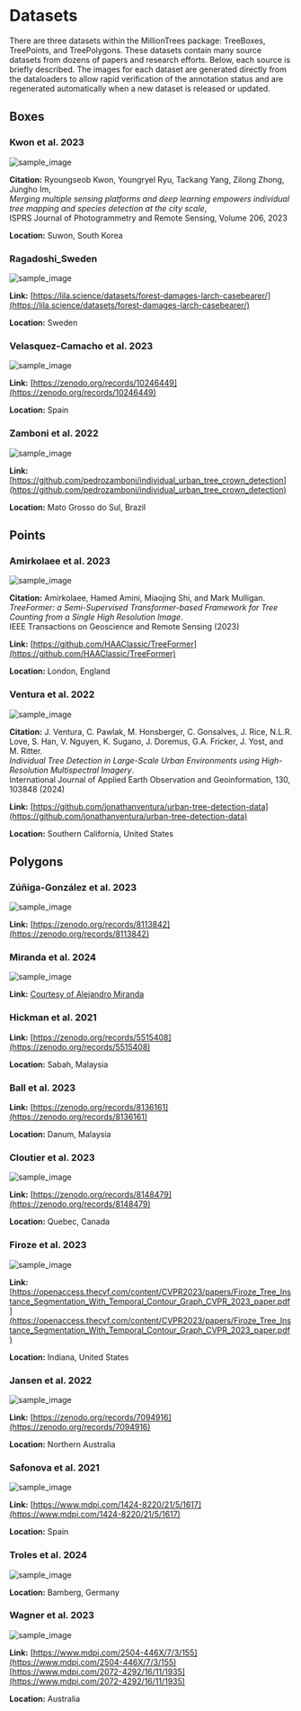 # Datasets
There are three datasets within the MillionTrees package: TreeBoxes, TreePoints, and TreePolygons. These datasets contain many source datasets from dozens of papers and research efforts. Below, each source is briefly described. The images for each dataset are generated directly from the dataloaders to allow rapid verification of the annotation status and are regenerated automatically when a new dataset is released or updated.

## Boxes

### Kwon et al. 2023

![sample_image](public/Kwon_et_al_2023.png)

**Citation:** Ryoungseob Kwon, Youngryel Ryu, Tackang Yang, Zilong Zhong, Jungho Im,  
*Merging multiple sensing platforms and deep learning empowers individual tree mapping and species detection at the city scale*,  
ISPRS Journal of Photogrammetry and Remote Sensing, Volume 206, 2023

**Location:** Suwon, South Korea

### Ragadoshi_Sweden

![sample_image](public/Radogoshi_et_al._2021.png)

**Link:** [https://lila.science/datasets/forest-damages-larch-casebearer/](https://lila.science/datasets/forest-damages-larch-casebearer/)

**Location:** Sweden

### Velasquez-Camacho et al. 2023

![sample_image](public/Velasquez-Camacho_et_al._2023.png)

**Link:** [https://zenodo.org/records/10246449](https://zenodo.org/records/10246449)

**Location:** Spain

### Zamboni et al. 2022

![sample_image](public/Zamboni_et_al._2021.png)

**Link:** [https://github.com/pedrozamboni/individual_urban_tree_crown_detection](https://github.com/pedrozamboni/individual_urban_tree_crown_detection)

**Location:** Mato Grosso do Sul, Brazil

## Points

### Amirkolaee et al. 2023

![sample_image](public/Amirkolaee_et_al._2023.png)

**Citation:** Amirkolaee, Hamed Amini, Miaojing Shi, and Mark Mulligan.  
*TreeFormer: a Semi-Supervised Transformer-based Framework for Tree Counting from a Single High Resolution Image*.  
IEEE Transactions on Geoscience and Remote Sensing (2023)

**Link:** [https://github.com/HAAClassic/TreeFormer](https://github.com/HAAClassic/TreeFormer)

**Location:** London, England

### Ventura et al. 2022

![sample_image](public/Ventura_et_al._2022.png)

**Citation:** J. Ventura, C. Pawlak, M. Honsberger, C. Gonsalves, J. Rice, N.L.R. Love, S. Han, V. Nguyen, K. Sugano, J. Doremus, G.A. Fricker, J. Yost, and M. Ritter.  
*Individual Tree Detection in Large-Scale Urban Environments using High-Resolution Multispectral Imagery*.  
International Journal of Applied Earth Observation and Geoinformation, 130, 103848 (2024)

**Link:** [https://github.com/jonathanventura/urban-tree-detection-data](https://github.com/jonathanventura/urban-tree-detection-data)

**Location:** Southern California, United States

## Polygons

### Zúñiga-González et al. 2023

![sample_image](public/Zuniga-Gonzalez_et_al._2023.png)

**Link:** [https://zenodo.org/records/8113842](https://zenodo.org/records/8113842)

### Miranda et al. 2024

![sample_image](public/Alejandro_Miranda.png)

**Link:** [Courtesy of Alejandro Miranda](http://www.lepfor.ufro.cl/)

### Hickman et al. 2021

**Link:** [https://zenodo.org/records/5515408](https://zenodo.org/records/5515408)

**Location:** Sabah, Malaysia

### Ball et al. 2023

**Link:** [https://zenodo.org/records/8136161](https://zenodo.org/records/8136161)

**Location:** Danum, Malaysia

### Cloutier et al. 2023

![sample_image](public/Cloutier_et_al._2023.png)

**Link:** [https://zenodo.org/records/8148479](https://zenodo.org/records/8148479)

**Location:** Quebec, Canada

### Firoze et al. 2023

![sample_image](public/Firoze_et_al._2023.png)

**Link:** [https://openaccess.thecvf.com/content/CVPR2023/papers/Firoze_Tree_Instance_Segmentation_With_Temporal_Contour_Graph_CVPR_2023_paper.pdf](https://openaccess.thecvf.com/content/CVPR2023/papers/Firoze_Tree_Instance_Segmentation_With_Temporal_Contour_Graph_CVPR_2023_paper.pdf)

**Location:** Indiana, United States

### Jansen et al. 2022

![sample_image](public/Jansen_et_al._2023.png)

**Link:** [https://zenodo.org/records/7094916](https://zenodo.org/records/7094916)

**Location:** Northern Australia

### Safonova et al. 2021

![sample_image](public/Safonova_et_al._2021.png)

**Link:** [https://www.mdpi.com/1424-8220/21/5/1617](https://www.mdpi.com/1424-8220/21/5/1617)

**Location:** Spain

### Troles et al. 2024

![sample_image](public/Troles_et_al._2024.png)

**Location:** Bamberg, Germany

### Wagner et al. 2023

![sample_image](public/Wagner_et_al._2023.png)

**Link:** [https://www.mdpi.com/2504-446X/7/3/155](https://www.mdpi.com/2504-446X/7/3/155)  
[https://www.mdpi.com/2072-4292/16/11/1935](https://www.mdpi.com/2072-4292/16/11/1935)

**Location:** Australia
